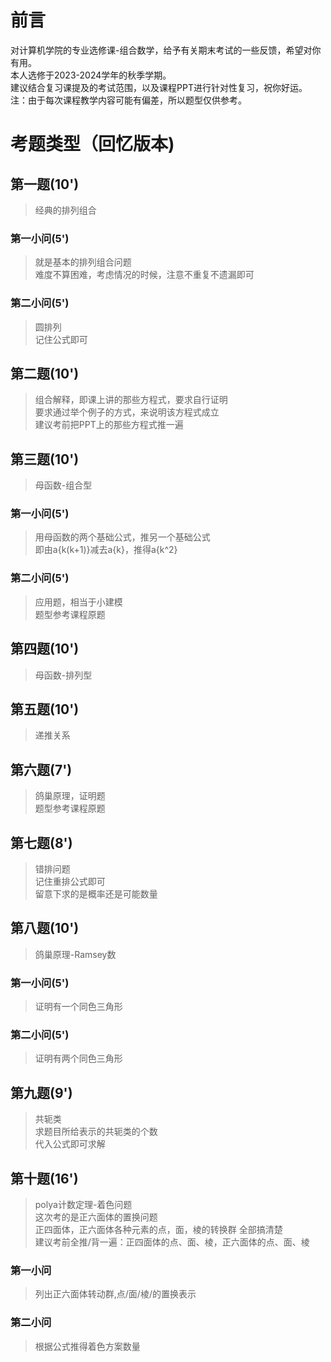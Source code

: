 # 前言
对计算机学院的专业选修课-组合数学，给予有关期末考试的一些反馈，希望对你有用。
<br>本人选修于2023-2024学年的秋季学期。
<br>建议结合复习课提及的考试范围，以及课程PPT进行针对性复习，祝你好运。
<br>注：由于每次课程教学内容可能有偏差，所以题型仅供参考。

# 考题类型（回忆版本)

## 第一题(10')
> 经典的排列组合
### 第一小问(5')
> 就是基本的排列组合问题
> <br>难度不算困难，考虑情况的时候，注意不重复不遗漏即可
### 第二小问(5')
> 圆排列
><br> 记住公式即可

## 第二题(10')
>组合解释，即课上讲的那些方程式，要求自行证明
><br>要求通过举个例子的方式，来说明该方程式成立
><br>建议考前把PPT上的那些方程式推一遍

## 第三题(10')
> 母函数-组合型
### 第一小问(5')
> 用母函数的两个基础公式，推另一个基础公式
> <br>即由a{k(k+1)}减去a{k}，推得a{k^2}
### 第二小问(5')
> 应用题，相当于小建模
><br> 题型参考课程原题

## 第四题(10')
>母函数-排列型

## 第五题(10')
>递推关系

## 第六题(7')
>鸽巢原理，证明题
><br>题型参考课程原题

## 第七题(8')
>错排问题
><br>记住重排公式即可
><br>留意下求的是概率还是可能数量

## 第八题(10')
>鸽巢原理-Ramsey数
### 第一小问(5')
> 证明有一个同色三角形
### 第二小问(5')
> 证明有两个同色三角形

## 第九题(9')
>共轭类
><br>求题目所给表示的共轭类的个数
><br>代入公式即可求解

## 第十题(16')
>polya计数定理-着色问题
><br>这次考的是正六面体的置换问题
><br>正四面体，正六面体各种元素的点，面，棱的转换群 全部搞清楚
><br>建议考前全推/背一遍：正四面体的点、面、棱，正六面体的点、面、棱
### 第一小问
> 列出正六面体转动群,点/面/棱/的置换表示
### 第二小问
> 根据公式推得着色方案数量
